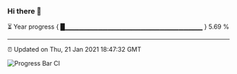 ### Hi there 👋

⏳ Year progress { █▁▁▁▁▁▁▁▁▁▁▁▁▁▁▁▁▁▁▁▁▁▁▁▁▁▁▁▁▁ } 5.69 %

---

⏰ Updated on Thu, 21 Jan 2021 18:47:32 GMT

![Progress Bar CI](https://github.com/liununu/liununu/workflows/Progress%20Bar%20CI/badge.svg)
